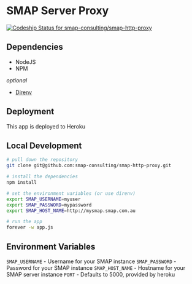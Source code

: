 # SMAP Server Proxy

[ ![Codeship Status for smap-consulting/smap-http-proxy](https://www.codeship.io/projects/01673190-16e0-0132-af64-5ae52864a4c1/status)](https://www.codeship.io/projects/33960)

Dependencies
------------

- NodeJS
- NPM

_optional_
- [Direnv](http://direnv.net/)

Deployment
----------

This app is deployed to Heroku

Local Development
----------

```bash
# pull down the repository
git clone git@github.com:smap-consulting/smap-http-proxy.git

# install the dependencies
npm install

# set the environment variables (or use direnv)
export SMAP_USERNAME=myuser
export SMAP_PASSWORD=mypassword
export SMAP_HOST_NAME=http://mysmap.smap.com.au

# run the app
forever -w app.js
```

Environment Variables
---------------------

`SMAP_USERNAME` - Username for your SMAP instance
`SMAP_PASSWORD` - Password for your SMAP instance
`SMAP_HOST_NAME` - Hostname for your SMAP server instance
`PORT` - Defaults to 5000, provided by heroku
